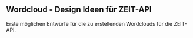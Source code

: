 ## Wordcloud - Design Ideen für ZEIT-API

Erste möglichen Entwürfe für die zu erstellenden Wordclouds für die ZEIT-API.

